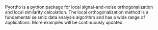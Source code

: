 Pyortho is a python package for local signal-and-noise orthogonalization and local similarity calculation. The local orthogonalization method is a fundamental seismic data analysis algorithm and has a wide range of applications. More examples will be continuously updated.
